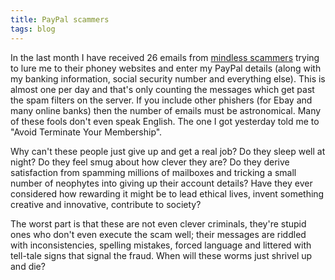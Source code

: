 ```yaml
---
title: PayPal scammers
tags: blog
---
```


In the last month I have received 26 emails from [mindless scammers](http://www.wincent.com/a/about/wincent/weblog/archives/2005/05/the_internet_a.php) trying to lure me to their phoney websites and enter my PayPal details (along with my banking information, social security number and everything else). This is almost one per day and that's only counting the messages which get past the spam filters on the server. If you include other phishers (for Ebay and many online banks) then the number of emails must be astronomical. Many of these fools don't even speak English. The one I got yesterday told me to "Avoid Terminate Your Membership".

Why can't these people just give up and get a real job? Do they sleep well at night? Do they feel smug about how clever they are? Do they derive satisfaction from spamming millions of mailboxes and tricking a small number of neophytes into giving up their account details? Have they ever considered how rewarding it might be to lead ethical lives, invent something creative and innovative, contribute to society?

The worst part is that these are not even clever criminals, they're stupid ones who don't even execute the scam well; their messages are riddled with inconsistencies, spelling mistakes, forced language and littered with tell-tale signs that signal the fraud. When will these worms just shrivel up and die?
